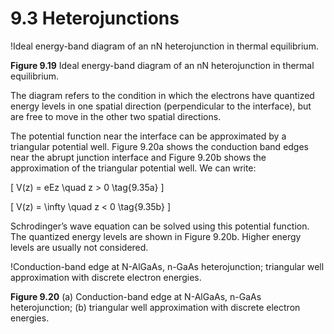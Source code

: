 # 9.3 Heterojunctions

!Ideal energy-band diagram of an nN heterojunction in thermal equilibrium.

**Figure 9.19** Ideal energy-band diagram of an nN heterojunction in thermal equilibrium.

The diagram refers to the condition in which the electrons have quantized energy levels in one spatial direction (perpendicular to the interface), but are free to move in the other two spatial directions.

The potential function near the interface can be approximated by a triangular potential well. Figure 9.20a shows the conduction band edges near the abrupt junction interface and Figure 9.20b shows the approximation of the triangular potential well. We can write:

\[
V(z) = eEz \quad z > 0 \tag{9.35a}
\]

\[
V(z) = \infty \quad z < 0 \tag{9.35b}
\]

Schrodinger’s wave equation can be solved using this potential function. The quantized energy levels are shown in Figure 9.20b. Higher energy levels are usually not considered.

!Conduction-band edge at N-AlGaAs, n-GaAs heterojunction; triangular well approximation with discrete electron energies.

**Figure 9.20** (a) Conduction-band edge at N-AlGaAs, n-GaAs heterojunction; (b) triangular well approximation with discrete electron energies.